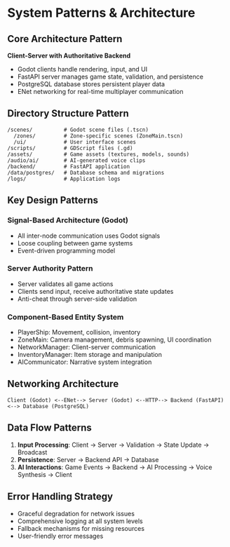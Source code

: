 # System Patterns & Architecture

## Core Architecture Pattern
**Client-Server with Authoritative Backend**
- Godot clients handle rendering, input, and UI
- FastAPI server manages game state, validation, and persistence
- PostgreSQL database stores persistent player data
- ENet networking for real-time multiplayer communication

## Directory Structure Pattern
```
/scenes/          # Godot scene files (.tscn)
  /zones/         # Zone-specific scenes (ZoneMain.tscn)
  /ui/            # User interface scenes
/scripts/         # GDScript files (.gd)
/assets/          # Game assets (textures, models, sounds)
/audio/ai/        # AI-generated voice clips
/backend/         # FastAPI application
/data/postgres/   # Database schema and migrations
/logs/            # Application logs
```

## Key Design Patterns

### Signal-Based Architecture (Godot)
- All inter-node communication uses Godot signals
- Loose coupling between game systems
- Event-driven programming model

### Server Authority Pattern
- Server validates all game actions
- Clients send input, receive authoritative state updates
- Anti-cheat through server-side validation

### Component-Based Entity System
- PlayerShip: Movement, collision, inventory
- ZoneMain: Camera management, debris spawning, UI coordination
- NetworkManager: Client-server communication
- InventoryManager: Item storage and manipulation
- AICommunicator: Narrative system integration

## Networking Architecture
```
Client (Godot) <--ENet--> Server (Godot) <--HTTP--> Backend (FastAPI) <--> Database (PostgreSQL)
```

## Data Flow Patterns
1. **Input Processing**: Client → Server → Validation → State Update → Broadcast
2. **Persistence**: Server → Backend API → Database
3. **AI Interactions**: Game Events → Backend → AI Processing → Voice Synthesis → Client

## Error Handling Strategy
- Graceful degradation for network issues
- Comprehensive logging at all system levels
- Fallback mechanisms for missing resources
- User-friendly error messages
